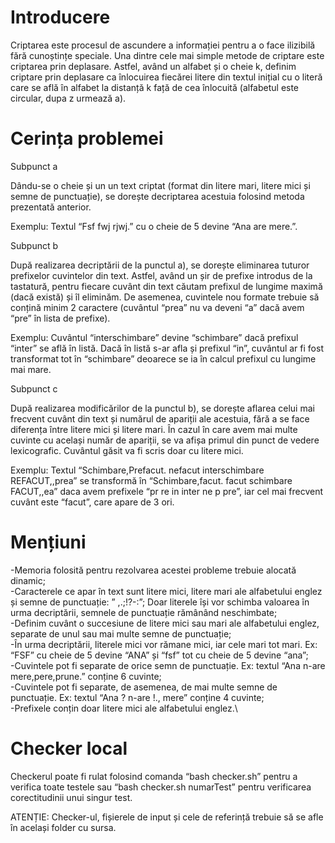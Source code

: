 # Introducere

Criptarea este procesul de ascundere a informației pentru a o face ilizibilă fără cunoștințe speciale. Una dintre cele mai simple metode de criptare este criptarea prin deplasare. Astfel, având un alfabet și o cheie k, definim criptare prin deplasare ca înlocuirea fiecărei litere din textul inițial cu o literă care se află în alfabet la distanță k față de cea înlocuită (alfabetul este circular, dupa z urmează a).

# Cerința problemei

Subpunct a

Dându-se o cheie și un un text criptat (format din litere mari, litere mici și semne de punctuație), se dorește decriptarea acestuia folosind metoda prezentată anterior.

Exemplu: Textul “Fsf fwj rjwj.” cu o cheie de 5 devine “Ana are mere.”.

Subpunct b

După realizarea decriptării de la punctul a), se dorește eliminarea tuturor prefixelor cuvintelor din text. Astfel, având un șir de prefixe introdus de la tastatură, pentru fiecare cuvânt din text căutam prefixul de lungime maximă (dacă există) și îl eliminăm. De asemenea, cuvintele nou formate trebuie să conțină minim 2 caractere (cuvântul “prea” nu va deveni “a” dacă avem “pre” în lista de prefixe).

Exemplu: Cuvântul “interschimbare” devine “schimbare” dacă prefixul “inter” se află în listă. Dacă în listă s-ar afla și prefixul “in”, cuvântul ar fi fost transformat tot în “schimbare” deoarece se ia în calcul prefixul cu lungime mai mare.

Subpunct c

După realizarea modificărilor de la punctul b), se dorește aflarea celui mai frecvent cuvânt din text și numărul de apariții ale acestuia, fără a se face diferența între litere mici și litere mari. În cazul în care avem mai multe cuvinte cu același număr de apariții, se va afișa primul din punct de vedere lexicografic. Cuvântul găsit va fi scris doar cu litere mici.

Exemplu: Textul “Schimbare,Prefacut. nefacut interschimbare REFACUT,,prea” se transformă în “Schimbare,facut. facut schimbare FACUT,,ea” daca avem prefixele “pr re in inter ne p pre”, iar cel mai frecvent cuvânt este “facut”, care apare de 3 ori.

# Mențiuni
-Memoria folosită pentru rezolvarea acestei probleme trebuie alocată dinamic;\
-Caracterele ce apar în text sunt litere mici, litere mari ale alfabetului englez și semne de punctuație: ” ,.;!?-:”; Doar literele își vor schimba valoarea în urma
decriptării, semnele de punctuație rămânând neschimbate;\
-Definim cuvânt o succesiune de litere mici sau mari ale alfabetului englez, separate de unul sau mai multe semne de punctuație;\
-În urma decriptării, literele mici vor rămane mici, iar cele mari tot mari. Ex: “FSF” cu cheie de 5 devine “ANA” și “fsf” tot cu cheie de 5 devine “ana”;\
-Cuvintele pot fi separate de orice semn de punctuație. Ex: textul “Ana n-are mere,pere,prune.” conține 6 cuvinte;\
-Cuvintele pot fi separate, de asemenea, de mai multe semne de punctuație. Ex: textul “Ana ? n-are !., mere” conține 4 cuvinte;\
-Prefixele conțin doar litere mici ale alfabetului englez.\

# Checker local
 Checkerul poate fi rulat folosind comanda “bash checker.sh” pentru a verifica toate testele sau “bash checker.sh numarTest” pentru verificarea corectitudinii unui singur test.

ATENȚIE: Checker-ul, fișierele de input și cele de referință trebuie să se afle în același folder cu sursa. 
